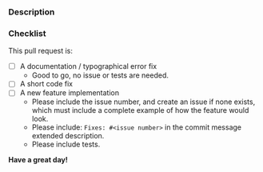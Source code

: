 <!--
Thank you for contributing to manifests! 🎉

Provide a general summary of your proposed changes in the Title field above.
-->

### Description
<!-- Describe your changes in detail -->

### Checklist
<!--
Go over following points.
Check them with an `x` if they do apply, (they turn into clickable checkboxes once the PR is submitted, so no need to do everything at once).

-->

This pull request is:

- [ ] A documentation / typographical error fix
	- Good to go, no issue or tests are needed.
- [ ] A short code fix
- [ ] A new feature implementation
	- Please include the issue number, and create an issue if none exists, which must
	  include a complete example of how the feature would look.
	- Please include: `Fixes: #<issue number>` in the commit message extended description.
	- Please include tests.

**Have a great day!**
